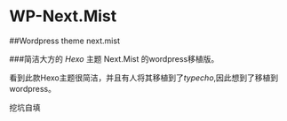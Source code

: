 # WP-Next.Mist
##Wordpress theme next.mist

###简洁大方的 *Hexo* 主题 Next.Mist 的wordpress移植版。

看到此款Hexo主题很简洁，并且有人将其移植到了*typecho*,因此想到了移植到wordpress。

挖坑自填
